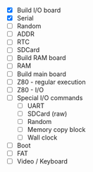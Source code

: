 - [X] Build I/O board
- [X] Serial
- [ ] Random
- [ ] ADDR
- [ ] RTC
- [ ] SDCard
- [ ] Build RAM board
- [ ] RAM
- [ ] Build main board
- [ ] Z80 - regular execution
- [ ] Z80 - I/O
- [ ] Special I/O commands
  - [ ] UART
  - [ ] SDCard (raw)
  - [ ] Random
  - [ ] Memory copy block
  - [ ] Wall clock
- [ ] Boot
- [ ] FAT
- [ ] Video / Keyboard

